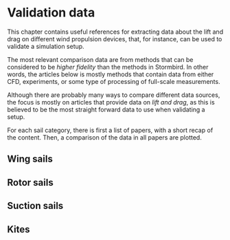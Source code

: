 # Validation data

This chapter contains useful references for extracting data about the lift and drag on different wind propulsion devices, that, for instance, can be used to validate a simulation setup.

The most relevant comparison data are from methods that can be considered to be *higher fidelity* than the methods in Stormbird. In other words, the articles below is mostly methods that contain data from either CFD, experiments, or some type of processing of full-scale measurements.

Although there are probably many ways to compare different data sources, the focus is mostly on articles that provide data on *lift and drag*, as this is believed to be the most straight forward data to use when validating a setup.

For each sail category, there is first a list of papers, with a short recap of the content. Then, a comparison of the data in all papers are plotted.

## Wing sails

## Rotor sails

## Suction sails

## Kites
